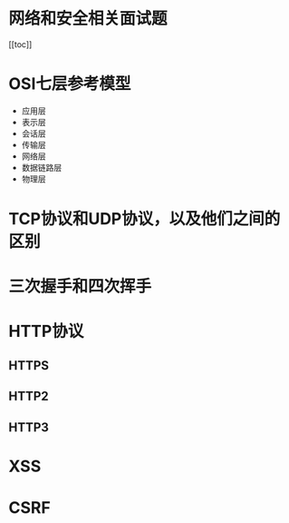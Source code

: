 # 网络和安全相关面试题

[[toc]]
# OSI七层参考模型
- 应用层
- 表示层
- 会话层
- 传输层
- 网络层
- 数据链路层
- 物理层

# TCP协议和UDP协议，以及他们之间的区别
# 三次握手和四次挥手
# HTTP协议
## HTTPS
## HTTP2
## HTTP3
# XSS
# CSRF


